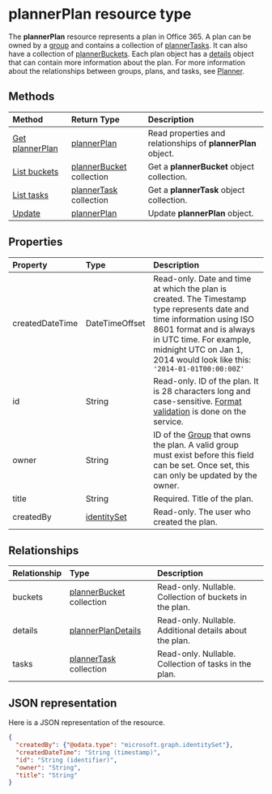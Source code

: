 # plannerPlan resource type

The **plannerPlan** resource represents a plan in Office 365. A plan can be owned by a [group](group.md) and contains a collection of [plannerTasks](plannerTask.md). It can also have a collection of [plannerBuckets](plannerBucket.md). Each plan object has a [details](plannerPlanDetails.md) object that can contain more information about the plan. For more information about the relationships between groups, plans, and tasks, see [Planner](planner_overview.md).

## Methods

| Method		   | Return Type	|Description|
|:---------------|:--------|:----------|
|[Get plannerPlan](../api/plannerplan_get.md) | [plannerPlan](plannerplan.md) |Read properties and relationships of **plannerPlan** object.|
|[List buckets](../api/plannerplan_list_buckets.md) |[plannerBucket](plannerbucket.md) collection| Get a **plannerBucket** object collection.|
|[List tasks](../api/plannerplan_list_tasks.md) |[plannerTask](plannertask.md) collection| Get a **plannerTask** object collection.|
|[Update](../api/plannerplan_update.md) | [plannerPlan](plannerplan.md)	|Update **plannerPlan** object. |

## Properties
| Property	   | Type	|Description|
|:---------------|:--------|:----------|
|createdDateTime|DateTimeOffset|Read-only. Date and time at which the plan is created. The Timestamp type represents date and time information using ISO 8601 format and is always in UTC time. For example, midnight UTC on Jan 1, 2014 would look like this: `'2014-01-01T00:00:00Z'`|
|id|String| Read-only. ID of the plan. It is 28 characters long and case-sensitive. [Format validation](planner_identifiers_disclaimer.md) is done on the service.|
|owner|String|ID of the [Group](group.md) that owns the plan. A valid group must exist before this field can be set. Once set, this can only be updated by the owner.|
|title|String|Required. Title of the plan.|
|createdBy|[identitySet](identityset.md)|Read-only. The user who created the plan.|

## Relationships
| Relationship | Type	|Description|
|:---------------|:--------|:----------|
|buckets|[plannerBucket](plannerbucket.md) collection| Read-only. Nullable. Collection of buckets in the plan.|
|details|[plannerPlanDetails](plannerplandetails.md)| Read-only. Nullable. Additional details about the plan.|
|tasks|[plannerTask](plannertask.md) collection| Read-only. Nullable. Collection of tasks in the plan.|

## JSON representation

Here is a JSON representation of the resource.

<!-- {
  "blockType": "resource",
  "optionalProperties": [

  ],
  "@odata.type": "microsoft.graph.plannerPlan"
}-->

```json
{
  "createdBy": {"@odata.type": "microsoft.graph.identitySet"},
  "createdDateTime": "String (timestamp)",
  "id": "String (identifier)",
  "owner": "String",
  "title": "String"
}

```

<!-- uuid: 8fcb5dbc-d5aa-4681-8e31-b001d5168d79
2015-10-25 14:57:30 UTC -->
<!-- {
  "type": "#page.annotation",
  "description": "plannerPlan resource",
  "keywords": "",
  "section": "documentation",
  "tocPath": ""
}-->